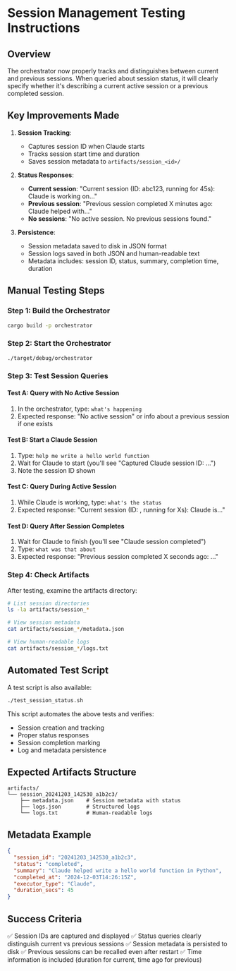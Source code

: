 # Session Management Testing Instructions

## Overview
The orchestrator now properly tracks and distinguishes between current and previous sessions. When queried about session status, it will clearly specify whether it's describing a current active session or a previous completed session.

## Key Improvements Made

1. **Session Tracking**: 
   - Captures session ID when Claude starts
   - Tracks session start time and duration
   - Saves session metadata to `artifacts/session_<id>/`

2. **Status Responses**:
   - **Current session**: "Current session (ID: abc123, running for 45s): Claude is working on..."
   - **Previous session**: "Previous session completed X minutes ago: Claude helped with..."
   - **No sessions**: "No active session. No previous sessions found."

3. **Persistence**:
   - Session metadata saved to disk in JSON format
   - Session logs saved in both JSON and human-readable text
   - Metadata includes: session ID, status, summary, completion time, duration

## Manual Testing Steps

### Step 1: Build the Orchestrator
```bash
cargo build -p orchestrator
```

### Step 2: Start the Orchestrator
```bash
./target/debug/orchestrator
```

### Step 3: Test Session Queries

#### Test A: Query with No Active Session
1. In the orchestrator, type: `what's happening`
2. Expected response: "No active session" or info about a previous session if one exists

#### Test B: Start a Claude Session
1. Type: `help me write a hello world function`
2. Wait for Claude to start (you'll see "Captured Claude session ID: ...")
3. Note the session ID shown

#### Test C: Query During Active Session
1. While Claude is working, type: `what's the status`
2. Expected response: "Current session (ID: <first-8-chars>, running for Xs): Claude is..."

#### Test D: Query After Session Completes
1. Wait for Claude to finish (you'll see "Claude session completed")
2. Type: `what was that about`
3. Expected response: "Previous session completed X seconds ago: ..."

### Step 4: Check Artifacts

After testing, examine the artifacts directory:
```bash
# List session directories
ls -la artifacts/session_*

# View session metadata
cat artifacts/session_*/metadata.json

# View human-readable logs
cat artifacts/session_*/logs.txt
```

## Automated Test Script

A test script is also available:
```bash
./test_session_status.sh
```

This script automates the above tests and verifies:
- Session creation and tracking
- Proper status responses
- Session completion marking
- Log and metadata persistence

## Expected Artifacts Structure

```
artifacts/
└── session_20241203_142530_a1b2c3/
    ├── metadata.json    # Session metadata with status
    ├── logs.json        # Structured logs
    └── logs.txt         # Human-readable logs
```

## Metadata Example

```json
{
  "session_id": "20241203_142530_a1b2c3",
  "status": "completed",
  "summary": "Claude helped write a hello world function in Python",
  "completed_at": "2024-12-03T14:26:15Z",
  "executor_type": "Claude",
  "duration_secs": 45
}
```

## Success Criteria

✅ Session IDs are captured and displayed
✅ Status queries clearly distinguish current vs previous sessions
✅ Session metadata is persisted to disk
✅ Previous sessions can be recalled even after restart
✅ Time information is included (duration for current, time ago for previous)